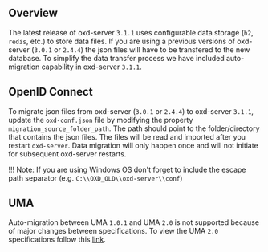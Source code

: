 ## Overview

The latest release of oxd-server `3.1.1` uses configurable data storage (`h2`, `redis`, etc.) to store data files. If you are using a previous versions of oxd-server (`3.0.1` or `2.4.4`) the json files will have to be transfered to the new database.  To simplify the data transfer process we have included auto-migration capability in oxd-server `3.1.1`.  
 
 
## OpenID Connect 
To migrate json files from oxd-server (`3.0.1` or `2.4.4`) to oxd-server `3.1.1`, update the `oxd-conf.json` file by modifying the property `migration_source_folder_path`. The path should point to the folder/directory that contains the json files.  The files will be read and imported after you restart `oxd-server`. Data migration will only happen once and will not initiate for subsequent oxd-server restarts.  

!!! Note: 
    If you are using Windows OS don't forget to include the escape path separator (e.g. `C:\\OXD_OLD\\oxd-server\\conf`)

## UMA 

Auto-migration between UMA `1.0.1` and UMA `2.0` is not supported because of major changes between specifications. To view the UMA `2.0` specifications follow this [link](https://docs.kantarainitiative.org/uma/ed/uma-core-2.0-01.html#without-rpt).
 
